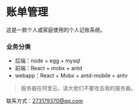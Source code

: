 # 账单管理

这是一款个人或家庭使用的个人记账系统。

### 业务分类

* 后端：node + egg + mysql
* 前端：React + mobx + antd
* webapp：React + Mobx + antd-mobile + antv

> 服务器在阿里云，请大佬们不要攻击我的服务器。


联系方式：273179370@qq.com


